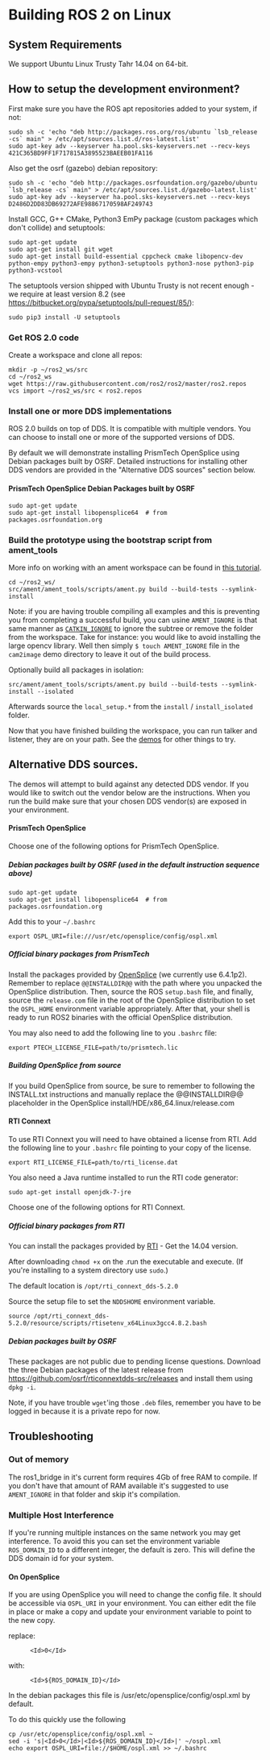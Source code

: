 # Building ROS 2 on Linux

## System Requirements

We support Ubuntu Linux Trusty Tahr 14.04 on 64-bit.


## How to setup the development environment?

First make sure you have the ROS apt repositories added to your system, if not:

```
sudo sh -c 'echo "deb http://packages.ros.org/ros/ubuntu `lsb_release -cs` main" > /etc/apt/sources.list.d/ros-latest.list'
sudo apt-key adv --keyserver ha.pool.sks-keyservers.net --recv-keys 421C365BD9FF1F717815A3895523BAEEB01FA116
```

Also get the osrf (gazebo) debian repository:

```
sudo sh -c 'echo "deb http://packages.osrfoundation.org/gazebo/ubuntu `lsb_release -cs` main" > /etc/apt/sources.list.d/gazebo-latest.list'
sudo apt-key adv --keyserver ha.pool.sks-keyservers.net --recv-keys D2486D2DD83DB69272AFE98867170598AF249743
```

Install GCC, G++ CMake, Python3 EmPy package (custom packages which don't collide) and setuptools:

```
sudo apt-get update
sudo apt-get install git wget
sudo apt-get install build-essential cppcheck cmake libopencv-dev python-empy python3-empy python3-setuptools python3-nose python3-pip python3-vcstool
```

The setuptools version shipped with Ubuntu Trusty is not recent enough - we require at least version 8.2 (see https://bitbucket.org/pypa/setuptools/pull-request/85/):

```
sudo pip3 install -U setuptools
```


### Get ROS 2.0 code

Create a workspace and clone all repos:

```
mkdir -p ~/ros2_ws/src
cd ~/ros2_ws
wget https://raw.githubusercontent.com/ros2/ros2/master/ros2.repos
vcs import ~/ros2_ws/src < ros2.repos
```


### Install one or more DDS implementations

ROS 2.0 builds on top of DDS.
It is compatible with multiple vendors.
You can choose to install one or more of the supported versions of DDS.

By default we will demonstrate installing PrismTech OpenSplice using Debian packages built by OSRF.
Detailed instructions for installing other DDS vendors are provided in the "Alternative DDS sources" section below.


#### PrismTech OpenSplice Debian Packages built by OSRF

```
sudo apt-get update
sudo apt-get install libopensplice64  # from packages.osrfoundation.org
```


### Build the prototype using the bootstrap script from ament_tools

More info on working with an ament workspace can be found in [this tutorial](Ament-Tutorial).

```
cd ~/ros2_ws/
src/ament/ament_tools/scripts/ament.py build --build-tests --symlink-install
```

Note: if you are having trouble compiling all examples and this is preventing you from completing a successful build, you can usine `AMENT_IGNORE` is that same manner as [`CATKIN_IGNORE`](https://github.com/ros-infrastructure/rep/blob/master/rep-0128.rst) to ignore the subtree or remove the folder from the workspace.
Take for instance: you would like to avoid installing the large opencv library.
Well then simply `$ touch AMENT_IGNORE` file in the `cam2image` demo directory to leave it out of the build process.

Optionally build all packages in isolation:

```
src/ament/ament_tools/scripts/ament.py build --build-tests --symlink-install --isolated
```

Afterwards source the `local_setup.*` from the `install` / `install_isolated` folder.

Now that you have finished building the workspace, you can run talker and listener, they are on your path.
See the [demos](Tutorials) for other things to try.


## Alternative DDS sources.

The demos will attempt to build against any detected DDS vendor.
If you would like to switch out the vendor below are the instructions.
When you run the build make sure that your chosen DDS vendor(s) are exposed in your environment.


#### PrismTech OpenSplice

Choose one of the following options for PrismTech OpenSplice.


##### Debian packages built by OSRF (used in the default instruction sequence above)

```
sudo apt-get update
sudo apt-get install libopensplice64  # from packages.osrfoundation.org
```

Add this to your `~/.bashrc`

```
export OSPL_URI=file:///usr/etc/opensplice/config/ospl.xml
```


##### Official binary packages from PrismTech

Install the packages provided by [OpenSplice](http://www.prismtech.com/dds-community/software-downloads) (we currently use 6.4.1p2).
Remember to replace `@@INSTALLDIR@@` with the path where you unpacked the OpenSplice distribution.
Then, source the ROS `setup.bash` file, and finally, source the `release.com` file in the root of the OpenSplice distribution to set the `OSPL_HOME` environment variable appropriately.
After that, your shell is ready to run ROS2 binaries with the official OpenSplice distribution.

You may also need to add the following line to you `.bashrc` file:

```
export PTECH_LICENSE_FILE=path/to/prismtech.lic
```


##### Building OpenSplice from source

If you build OpenSplice from source, be sure to remember to following the INSTALL.txt instructions and manually replace the @@INSTALLDIR@@ placeholder in the OpenSplice install/HDE/x86_64.linux/release.com


#### RTI Connext

To use RTI Connext you will need to have obtained a license from RTI.
Add the following line to your `.bashrc` file pointing to your copy of the license.

```
export RTI_LICENSE_FILE=path/to/rti_license.dat
```

You also need a Java runtime installed to run the RTI code generator:

```
sudo apt-get install openjdk-7-jre
```

Choose one of the following options for RTI Connext.


##### Official binary packages from RTI

You can install the packages provided by [RTI](http://www.rti.com/downloads/connext-files.html#DOWNLOAD)  - Get the 14.04 version.

After downloading `chmod +x` on the .run the executable and execute.
(If you're installing to a system directory use `sudo`.)

The default location is `/opt/rti_connext_dds-5.2.0`

Source the setup file to set the `NDDSHOME` environment variable.

```
source /opt/rti_connext_dds-5.2.0/resource/scripts/rtisetenv_x64Linux3gcc4.8.2.bash
```


##### Debian packages built by OSRF

These packages are not public due to pending license questions.
Download the three Debian packages of the latest release from https://github.com/osrf/rticonnextdds-src/releases and install them using `dpkg -i`.

Note, if you have trouble `wget`'ing those `.deb` files, remember you have to be logged in because it is a private repo for now.


## Troubleshooting

### Out of memory

The ros1_bridge in it's current form requires 4Gb of free RAM to compile.
If you don't have that amount of RAM available it's suggested to use `AMENT_IGNORE` in that folder and skip it's compilation.


### Multiple Host Interference

If you're running multiple instances on the same network you may get interference.
To avoid this you can set the environment variable `ROS_DOMAIN_ID` to a different integer, the default is zero.
This will define the DDS domain id for your system.


#### On OpenSplice

If you are using OpenSplice you will need to change the config file.
It should be accessible via `OSPL_URI` in your environment.
You can either edit the file in place or make a copy and update your environment variable to point to the new copy.

replace:

```
      <Id>0</Id>
```

with:

```
      <Id>${ROS_DOMAIN_ID}</Id>
```

In the debian packages this file is /usr/etc/opensplice/config/ospl.xml by default.

To do this quickly use the following

```
cp /usr/etc/opensplice/config/ospl.xml ~
sed -i 's|<Id>0</Id>|<Id>${ROS_DOMAIN_ID}</Id>|' ~/ospl.xml
echo export OSPL_URI=file://$HOME/ospl.xml >> ~/.bashrc
```
